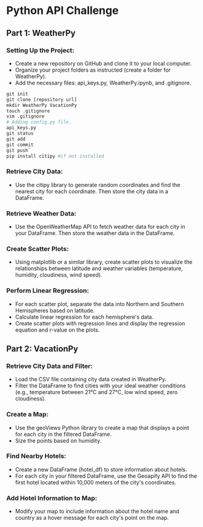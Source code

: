 
# Python API Challenge
## Part 1: WeatherPy
### Setting Up the Project:
 - Create a new repository on GitHub and clone it to your local computer.
 - Organize your project folders as instructed (create a folder for WeatherPy).
 - Add the necessary files: api_keys.py, WeatherPy.ipynb, and .gitignore.
```python
git init
git clone [repository url]
mkdir WeatherPy VacationPy
touch .gitignore
vim .gitignore
# Adding config.py file.
api_keys.py
git status
git add
git commit
git push`
pip install citipy #if not installed
```
### Retrieve City Data:
- Use the citipy library to generate random coordinates and find the nearest city for each coordinate. Then store the city data in a DataFrame.
### Retrieve Weather Data:
- Use the OpenWeatherMap API to fetch weather data for each city in your DataFrame. Then store the weather data in the DataFrame.
### Create Scatter Plots:
- Using matplotlib or a similar library, create scatter plots to visualize the relationships between latitude and weather variables (temperature, humidity, cloudiness, wind speed).
### Perform Linear Regression:
- For each scatter plot, separate the data into Northern and Southern Hemispheres based on latitude.
- Calculate linear regression for each hemisphere's data.
- Create scatter plots with regression lines and display the regression equation and r-value on the plots.  
## Part 2: VacationPy
### Retrieve City Data and Filter:
- Load the CSV file containing city data created in WeatherPy.
- Filter the DataFrame to find cities with your ideal weather conditions (e.g., temperature between 21°C and 27°C, low wind speed, zero cloudiness).
### Create a Map:
- Use the geoViews Python library to create a map that displays a point for each city in the filtered DataFrame.
- Size the points based on humidity.
### Find Nearby Hotels:
- Create a new DataFrame (hotel_df) to store information about hotels.
- For each city in your filtered DataFrame, use the Geoapify API to find the first hotel located within 10,000 meters of the city's coordinates.
### Add Hotel Information to Map:
- Modify your map to include information about the hotel name and country as a hover message for each city's point on the map.
